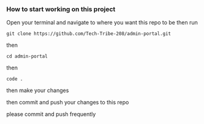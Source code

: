 ### How to start working on this project
Open your terminal and navigate to where you want this repo to be
then run
```
git clone https://github.com/Tech-Tribe-208/admin-portal.git
```

then
```
cd admin-portal
```
then 
```
code .
```
then make your changes


then commit and push your changes to this repo


please commit and push frequently